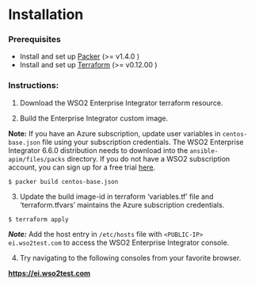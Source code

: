# Installation

### Prerequisites

* Install and set up [Packer](https://www.packer.io/) (>= v1.4.0 )
* Install and set up [Terraform](https://www.terraform.io/) (>= v0.12.00 )


### Instructions:

1. Download the WSO2 Enterprise Integrator terraform resource.

2. Build the Enterprise Integrator custom image. 

**Note:**  If you have an Azure subscription, update user variables in `centos-base.json`  file using your subscription credentials. The WSO2 Enterprise Integrator  6.6.0 distribution needs to download into the  `ansible-apim/files/packs` directory. If you do not have a WSO2 subscription account, you can sign up for a free trial [here](https://wso2.com/free-trial-subscription). 

```
$ packer build centos-base.json 
```

3. Update the build image-id in terraform ‘variables.tf’ file and ‘terraform.tfvars’ maintains the Azure subscription credentials. 

```
$ terraform apply  
```
    
***Note:***  Add the host entry in  `/etc/hosts` file with `<PUBLIC-IP> ei.wso2test.com`  to access the  WSO2 Enterprise Integrator console. 

4. Try navigating to the following consoles from your favorite browser.

**https://ei.wso2test.com**
